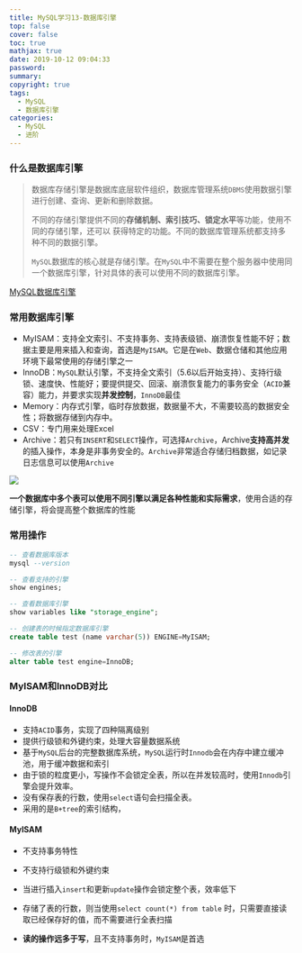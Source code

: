 ```yaml
---
title: MySQL学习13-数据库引擎
top: false
cover: false
toc: true
mathjax: true
date: 2019-10-12 09:04:33
password:
summary:
copyright: true
tags:
  - MySQL
  - 数据库引擎
categories:
  - MySQL
  - 进阶
---
```


### 什么是数据库引擎

> 数据库存储引擎是数据库底层软件组织，数据库管理系统`DBMS`使用数据引擎进行创建、查询、更新和删除数据。
>
> 不同的存储引擎提供不同的**存储机制、索引技巧、锁定水平**等功能，使用不同的存储引擎，还可以 获得特定的功能。不同的数据库管理系统都支持多种不同的数据引擎。
>
> `MySQL`数据库的核心就是存储引擎。在`MySQL`中不需要在整个服务器中使用同一个数据库引擎，针对具体的表可以使用不同的数据库引擎。

[MySQL数据库引擎](https://www.cnblogs.com/0201zcr/p/5296843.html)

<!--MORE-->

### 常用数据库引擎

- MyISAM：支持全文索引、不支持事务、支持表级锁、崩溃恢复性能不好；数据主要是用来插入和查询，首选是`MyISAM`。它是在`Web`、数据仓储和其他应用环境下最常使用的存储引擎之一
- InnoDB：`MySQL`默认引擎，不支持全文索引（5.6以后开始支持）、支持行级锁、速度快、性能好；要提供提交、回滚、崩溃恢复能力的事务安全（`ACID`兼容）能力，并要求实现**并发控制**，`InnoDB`最佳
- Memory：内存式引擎，临时存放数据，数据量不大，不需要较高的数据安全性；将数据存储到内存中。
- CSV：专门用来处理Excel 
- Archive：若只有`INSERT`和`SELECT`操作，可选择`Archive`，Archive**支持高并发**的插入操作，本身是非事务安全的。`Archive`非常适合存储归档数据，如记录日志信息可以使用`Archive`

![](https://s2.ax1x.com/2019/10/12/uLwfUS.md.png)

**一个数据库中多个表可以使用不同引擎以满足各种性能和实际需求**，使用合适的存储引擎，将会提高整个数据库的性能



### 常用操作

```sql
-- 查看数据库版本
mysql --version

-- 查看支持的引擎
show engines;

-- 查看数据库引擎
show variables like "storage_engine";

-- 创建表的时候指定数据库引擎
create table test (name varchar(5)) ENGINE=MyISAM;

-- 修改表的引擎
alter table test engine=InnoDB;
```

### MyISAM和InnoDB对比

#### InnoDB

- 支持`ACID`事务，实现了四种隔离级别
- 提供行级锁和外键约束，处理大容量数据系统
- 基于`MySQL`后台的完整数据库系统，`MySQL`运行时`Innodb`会在内存中建立缓冲池，用于缓冲数据和索引
- 由于锁的粒度更小，写操作不会锁定全表，所以在并发较高时，使用`Innodb`引擎会提升效率。
- 没有保存表的行数，使用`select`语句会扫描全表。
- 采用的是`B+tree`的索引结构，

#### MyISAM

- 不支持事务特性

- 不支持行级锁和外键约束

- 当进行插入`insert`和更新`update`操作会锁定整个表，效率低下

- 存储了表的行数，则当使用`select count(*) from table` 时，只需要直接读取已经保存好的值，而不需要进行全表扫描

- **读的操作远多于写**，且不支持事务时，`MyISAM`是首选

  





